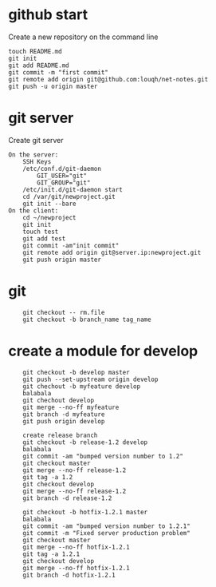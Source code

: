 # github start 
Create a new repository on the command line

    touch README.md
    git init
    git add README.md
    git commit -m "first commit"
    git remote add origin git@github.com:louqh/net-notes.git
    git push -u origin master


# git server
Create git server

    On the server:
        SSH Keys 
        /etc/conf.d/git-daemon 
            GIT_USER="git"
            GIT_GROUP="git"
        /etc/init.d/git-daemon start
        cd /var/git/newproject.git
        git init --bare
    On the client:
        cd ~/newproject
        git init
        touch test
        git add test
        git commit -am"init commit"
        git remote add origin git@server.ip:newproject.git
        git push origin master

# git
        git checkout -- rm.file
        git checkout -b branch_name tag_name

# create a module for develop

        git checkout -b develop master
        git push --set-upstream origin develop
        git chechout -b myfeature develop
        balabala
        git chechout develop
        git merge --no-ff myfeature
        git branch -d myfeature
        git push origin develop

        create release branch
        git checkout -b release-1.2 develop
        balabala
        git commit -am "bumped version number to 1.2"
        git checkout master
        git merge --no-ff release-1.2
        git tag -a 1.2
        git checkout develop
        git merge --no-ff release-1.2
        git branch -d release-1.2

        git checkout -b hotfix-1.2.1 master
        balabala
        git commit -am "bumped version number to 1.2.1"
        git commit -m "Fixed server production problem"
        git checkout master
        git merge --no-ff hotfix-1.2.1
        git tag -a 1.2.1
        git checkout develop
        git merge --no-ff hotfix-1.2.1
        git branch -d hotfix-1.2.1
